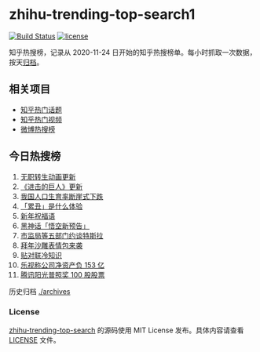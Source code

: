 # zhihu-trending-top-search1

[![Build Status](https://github.com/justjavac/zhihu-trending-top-search/workflows/ci/badge.svg?branch=main)](https://github.com/justjavac/zhihu-trending-top-search/actions)
[![license](https://img.shields.io/github/license/justjavac/zhihu-trending-top-search)](https://github.com/justjavac/zhihu-trending-top-search/blob/main/LICENSE)

知乎热搜榜，记录从 2020-11-24 日开始的知乎热搜榜单。每小时抓取一次数据，按天[归档](./archives)。

## 相关项目

- [知乎热门话题](https://github.com/justjavac/zhihu-trending-hot-questions)
- [知乎热门视频](https://github.com/justjavac/zhihu-trending-hot-video)
- [微博热搜榜](https://github.com/justjavac/weibo-trending-hot-search)

## 今日热搜榜

<!-- BEGIN -->
<!-- 最后更新时间 Wed Feb 10 2021 10:21:43 GMT+0800 (CST) -->
1. [无职转生动画更新](https://www.zhihu.com/search?q=无职转生)
1. [《进击的巨人》更新](https://www.zhihu.com/search?q=进击的巨人)
1. [我国人口生育率断崖式下跌](https://www.zhihu.com/search?q=出生人口)
1. [「累丑」是什么体验](https://www.zhihu.com/search?q=累丑)
1. [新年祝福语](https://www.zhihu.com/search?q=新年祝福语)
1. [黑神话「悟空新预告」](https://www.zhihu.com/search?q=黑神话)
1. [市监局等五部门约谈特斯拉](https://www.zhihu.com/search?q=特斯拉约谈)
1. [拜年沙雕表情包来袭](https://www.zhihu.com/search?q=拜年表情包)
1. [贴对联冷知识](https://www.zhihu.com/search?q=对联怎么贴)
1. [乐视称公司净资产负 153 亿](https://www.zhihu.com/search?q=乐视)
1. [腾讯阳光普照奖 100 股股票](https://www.zhihu.com/search?q=腾讯阳光普照奖)
<!-- END -->

历史归档 [./archives](./archives)

### License

[zhihu-trending-top-search](https://github.com/justjavac/zhihu-trending-top-search) 的源码使用 MIT License 发布。具体内容请查看 [LICENSE](./LICENSE) 文件。

